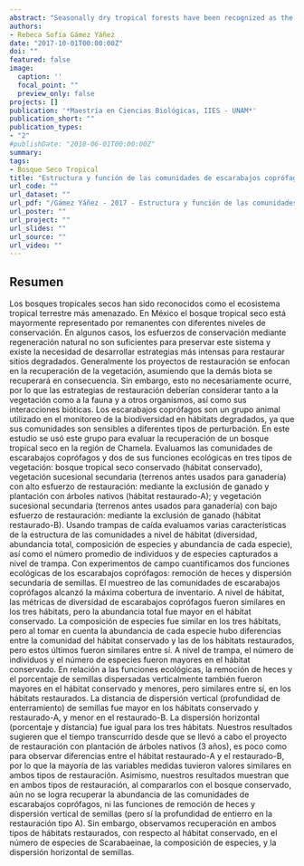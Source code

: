 ```yaml
---
abstract: "Seasonally dry tropical forests have been recognized as the most threatened tropical terrestrial ecosystem. In Mexico, dry tropical forest is mostly represented by forest remnants with different degrees of conservation. In some cases, conservation efforts through natural regeneration are not enough to preserve this system and therefore, there is a need to develop more intensive strategies to restore disturbed sites. Generally, restoration projects focus on vegetation recovery, assuming that the remaining organisms will recover as a consequence. However, this does not necessarily occur, and restoration strategies ought to consider not only vegetation, but also animals, and other organisms, as well as their biotic interactions. An animal group frequently used to monitor biodiversity in degraded habitats is the dung beetles, since their community composition and structure are sensitive to different types of disturbances. In this study, this beetle group was used to assess the success of a restoration project in a dry tropical forest in the Chamela region. We evaluated dung beetle communities and two of their ecological functions in three vegetation types: conserved dry tropical forest (conserved habitat), secondary vegetation (land previously used for cattle grazing) with high restoration effort: through cattle exclusion and native tree plantation (restored-A habitat), and secondary vegetation (land previously used for cattle grazing) with low restoration effort: through cattle exclusion (restored-B habitat). Using pitfall traps we assessed dung beetle community structure characteristics at the habitat level (diversity, total abundance, species composition and the abundance of each species), as well as the mean number of individuals and species captured at the trap level. With field experiments we quantified two of the beetles‟ ecological functions: dung removal and secondary seed dispersal. Sampling of dung beetles reached maximum inventory coverage. At the habitat level, diversity metrics were similar in all three habitats, but the total abundance of beetles was higher in the conserved habitat. Species composition was similar among habitats, but once we took into consideration species abundances, the conserved habitat was different from the restored habitats, but the latter two were similar. At the trap level, both the number of individuals and the number of species were higher in the conserved habitat. Regarding ecological functions, dung removal and the percentage of vertically dispersed seeds were also higher in the conserved habitat and equally low in the two restored habitats. The vertical distance of seed dispersal (burial depth) was higher in the conserved and restored-A habitat and lower in the restored-B habitat. Horizontal seed dispersal (percentage and distance) was the same in all three habitats. Our results suggest that the time elapsed since the restoration project with tree planting was carried out (3 years), is not enough to observe differences between the two restored habitats, so that most of the measured variables had similar values in both types of restoration. Also, our results show that in both types of restoration, when comparing them with the conserved forest, the abundance of dung beetles has not yet been recovered, and neither have the functions of dung removal and vertical seed dispersion (but depth of burial did recover in restoration type A). However, we observed recovery in both types of restored habitats, with respect to the conserved habitat, in the number of species of Scarabaeinae, species composition, and horizontal seed dispersal."
authors:
- Rebeca Sofía Gámez Yáñez
date: "2017-10-01T00:00:00Z"
doi: ""
featured: false
image:
  caption: ''
  focal_point: ""
  preview_only: false
projects: []
publication: '*Maestría en Ciencias Biológicas, IIES - UNAM*'
publication_short: ""
publication_types:
- "2"
#publishDate: "2018-06-01T00:00:00Z"
summary: 
tags:
- Bosque Seco Tropical
title: "Estructura y función de las comunidades de escarabajos coprófagos en un bosque tropical seco: midiendo los efectos de un esfuerzo de restauración en la región de Chamela, Jalisco"
url_code: ""
url_dataset: ""
url_pdf: "/Gámez Yáñez - 2017 - Estructura y función de las comunidades de escarabajos coprófagos en un bosque tropical seco midiendo los efectos d.pdf"
url_poster: ""
url_project: ""
url_slides: ""
url_source: ""
url_video: ""
---
```


## Resumen

Los bosques tropicales secos han sido reconocidos como el ecosistema tropical terrestre más amenazado. En México el bosque tropical seco está mayormente representado por remanentes con diferentes niveles de conservación. En algunos casos, los esfuerzos de conservación mediante regeneración natural no son suficientes para preservar este sistema y existe la necesidad de desarrollar estrategias más intensas para restaurar sitios degradados. Generalmente los proyectos de restauración se enfocan en la recuperación de la vegetación, asumiendo que la demás biota se recuperará en consecuencia. Sin embargo, esto no necesariamente ocurre, por lo que las estrategias de restauración deberían considerar tanto a la vegetación como a la fauna y a otros organismos, así como sus interacciones bióticas. Los escarabajos coprófagos son un grupo animal utilizado en el monitoreo de la biodiversidad en hábitats degradados, ya que sus comunidades son sensibles a diferentes tipos de perturbación. En este estudio se usó este grupo para evaluar la recuperación de un bosque tropical seco en la región de Chamela. Evaluamos las comunidades de escarabajos coprófagos y dos de sus funciones ecológicas en tres tipos de vegetación: bosque tropical seco conservado (hábitat conservado), vegetación sucesional secundaria (terrenos antes usados para ganadería) con alto esfuerzo de restauración: mediante la exclusión de ganado y plantación con árboles nativos (hábitat restaurado-A); y vegetación sucesional secundaria (terrenos antes usados para ganadería) con bajo esfuerzo de restauración: mediante la exclusión de ganado (hábitat restaurado-B). Usando trampas de caída evaluamos varias características de la estructura de las comunidades a nivel de hábitat (diversidad, abundancia total, composición de especies y abundancia de cada especie), así como el número promedio de individuos y de especies capturados a nivel de trampa. Con experimentos de campo cuantificamos dos funciones ecológicas de los escarabajos coprófagos: remoción de heces y dispersión secundaria de semillas. El muestreo de las comunidades de escarabajos coprófagos alcanzó la máxima cobertura de inventario. A nivel de hábitat, las métricas de diversidad de escarabajos coprófagos fueron similares en los tres hábitats, pero la abundancia total fue mayor en el hábitat conservado. La composición de especies fue similar en los tres hábitats, pero al tomar en cuenta la abundancia de cada especie hubo diferencias entre la comunidad del hábitat conservado y las de los hábitats restaurados, pero estos últimos fueron similares entre sí. A nivel de trampa, el número de individuos y el número de especies fueron mayores en el hábitat conservado. En relación a las funciones ecológicas, la remoción de heces y el porcentaje de semillas dispersadas verticalmente también fueron mayores en el hábitat conservado y menores, pero similares entre sí, en los hábitats restaurados. La distancia de dispersión vertical (profundidad de enterramiento) de semillas fue mayor en los hábitats conservado y restaurado-A, y menor en el restaurado-B. La dispersión horizontal (porcentaje y distancia) fue igual para los tres hábitats. Nuestros resultados sugieren que el tiempo transcurrido desde que se llevó a cabo el proyecto de restauración con plantación de árboles nativos (3 años), es poco como para observar diferencias entre el hábitat restaurado-A y el restaurado-B, por lo que la mayoría de las variables medidas tuvieron valores similares en ambos tipos de restauración. Asimismo, nuestros resultados muestran que en ambos tipos de restauración, al compararlos con el bosque conservado, aún no se logra recuperar la abundancia de las comunidades de escarabajos coprófagos, ni las funciones de remoción de heces y dispersión vertical de semillas (pero sí la profundidad de entierro en la restauración tipo A). Sin embargo, observamos recuperación en ambos tipos de hábitats restaurados, con respecto al hábitat conservado, en el número de especies de Scarabaeinae, la composición de especies, y la dispersión horizontal de semillas.

